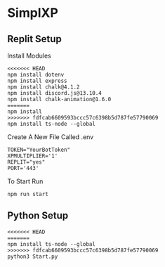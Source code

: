 # SimplXP

## Replit Setup
Install Modules
``` terminal
<<<<<<< HEAD
npm install dotenv
npm install express
npm install chalk@4.1.2
npm install discord.js@13.10.4
npm install chalk-animation@1.6.0
=======
npm install
>>>>>>> fdfcab6609593bccc57c6398b5d787fe57790069
npm install ts-node --global
```

Create A New File Called .env
``` .env
TOKEN="YourBotToken"
XPMULTIPLIER='1'
REPLIT="yes"
PORT='443'
```
To Start Run
``` terminal
npm run start
```
## Python Setup
``` terminal
<<<<<<< HEAD
=======
npm install ts-node --global
>>>>>>> fdfcab6609593bccc57c6398b5d787fe57790069
python3 Start.py
```
